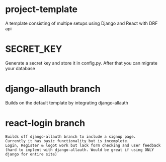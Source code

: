 # project-template
A template consisting of multipe setups using Django and React with DRF api


# SECRET_KEY

Generate a secret key and store it in config.py.
After that you can migrate your database


# django-allauth branch

Builds on the default template by integrating django-allauth

# react-login branch 

    Builds off django-allauth branch to include a signup page.
    Currently it has basic functionality but is incomplete.
    Login, Register & logot work but lack form checking and user feedback (hard to implent with django-allauth. Would be great if using ONLY django for entire site)